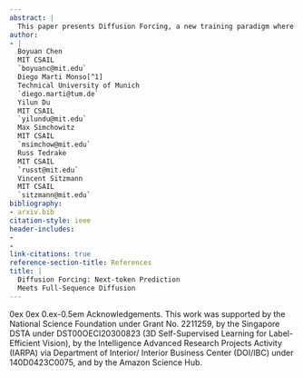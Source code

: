 ```yaml
---
abstract: |
  This paper presents Diffusion Forcing, a new training paradigm where a diffusion model is trained to denoise a set of tokens with *independent* per-token noise levels. We apply Diffusion Forcing to sequence generative modeling by training a causal next-token prediction model to generate one or several future tokens without fully diffusing past ones. Our approach is shown to combine the strengths of next-token prediction models, such as variable-length generation, with the strengths of full-sequence diffusion models, such as the ability to guide sampling to desirable trajectories. Our method offers a range of additional capabilities, such as (1) rolling-out sequences of continuous tokens, such as video, with lengths past the training horizon, where baselines diverge and (2) new sampling and guiding schemes that uniquely profit from Diffusion Forcing’s variable-horizon and causal architecture, and which lead to marked performance gains in decision-making and planning tasks. In addition to its empirical success, our method is proven to optimize a variational lower bound on the likelihoods of all subsequences of tokens drawn from the true joint distribution. Project website: <https://boyuan.space/diffusion-forcing>
author:
- |
  Boyuan Chen  
  MIT CSAIL  
  `boyuanc@mit.edu`  
  Diego Marti Monso[^1]  
  Technical University of Munich  
  `diego.marti@tum.de`  
  Yilun Du  
  MIT CSAIL  
  `yilundu@mit.edu`  
  Max Simchowitz  
  MIT CSAIL  
  `msimchow@mit.edu`  
  Russ Tedrake  
  MIT CSAIL  
  `russt@mit.edu`  
  Vincent Sitzmann  
  MIT CSAIL  
  `sitzmann@mit.edu`  
bibliography:
- arxiv.bib
citation-style: ieee
header-includes:
- 
- 
link-citations: true
reference-section-title: References
title: |
  Diffusion Forcing: Next-token Prediction  
  Meets Full-Sequence Diffusion
---
```






0ex 0ex 0.ex-0.5em Acknowledgements. This work was supported by the National Science Foundation under Grant No. 2211259, by the Singapore DSTA under DST00OECI20300823 (3D Self-Supervised Learning for Label-Efficient Vision), by the Intelligence Advanced Research Projects Activity (IARPA) via Department of Interior/ Interior Business Center (DOI/IBC) under 140D0423C0075, and by the Amazon Science Hub.

[^1]: Work done as a visiting student at MIT.
